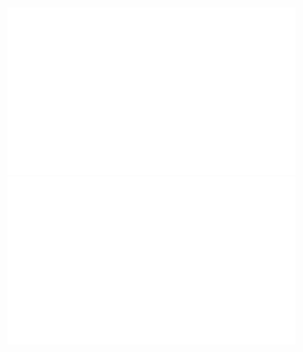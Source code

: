 ![](https://raw.githubusercontent.com/DavideTW/github-stats/master/generated/overview.svg#gh-dark-mode-only)
![](https://raw.githubusercontent.com/DavideTW/github-stats/master/generated/languages.svg#gh-dark-mode-only)

<!--
**DavideTW/DavideTW** is a ✨ _special_ ✨ repository because its `README.md` (this file) appears on your GitHub profile.

Here are some ideas to get you started:

- 🔭 I’m currently working on ...
- 🌱 I’m currently learning ...
- 👯 I’m looking to collaborate on ...
- 🤔 I’m looking for help with ...
- 💬 Ask me about ...
- 📫 How to reach me: ...
- 😄 Pronouns: ...
- ⚡ Fun fact: ...
-->
